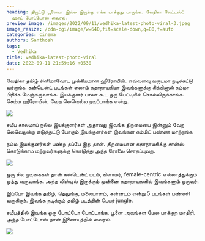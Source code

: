 ```yaml
---
heading: திருட்டு பூனையா இல்ல இருக்கு எங்க பாக்குது பாருங்க. வேதிகா லேட்டஸ்ட்
  ஹாட் போட்டோஸ் வைரல்.
preview_image: /images/2022/09/11/vedhika-latest-photo-viral-3.jpeg
image_resize: /cdn-cgi/image/w=640,fit=scale-down,q=80,f=auto
categories: cinema
authors: Santhosh
tags:
  - Vedhika
title: vedhika-latest-photo-viral
date: 2022-09-11 21:59:16 +0530
---
```



வேதிகா தமிழ் சினிமாவோட முக்கியமான ஹீரோயின். எவ்வளவு வருடமா நடிச்சுட்டு வர்றாங்க. கன்டென்ட் படங்கள் எலாம் கதாநாயகியா இவங்களுக்கு சிக்கினால் சும்மா பிரிச்சு மேஞ்சுருவாங்க. இயக்குனர் பாலா கூட ஒரு பேட்டியில் சொல்லிருக்காங்க. செம்ம ஹீரோயின், வேற லெவெல்ல நடிப்பாங்க என்று.

![](/images/2022/09/11/vedhika-latest-photo-viral.jpeg)

சமீப காலமாய் நல்ல இயக்குனர்கள் அதாவது இவங்க திறமையை இன்னும் வேற லெவெலுக்கு  எடுத்துட்டு போகும் இயக்குனர்கள் இவங்கள கம்மிட் பண்ண மாற்றங்க.

நம்ம இயக்குனர்கள் பண்ற தப்பே இது தான். திறமையான கதாநாயகிக்கு சான்ஸ் கொடுக்காம மற்றவர்களுக்கு கொடுத்து அந்த ரோலை சொதப்புவது.

![](/images/2022/09/11/vedhika-latest-photo-viral-1.jpeg)

ஒரு சில நடிகைகள் தான் கன்டென்ட் படம், கிளாமர், female-centric எல்லாத்துக்கும் ஒத்து வருவாங்க. அந்த லிஸ்டில் இருக்கும் முன்னை கதாநாயகளில் இவங்களும் ஒருவர்.

இப்போ இவங்க தமிழ், தெலுங்கு, மலையாளம், கன்னடம் என்று 5 படங்கள் பண்ணி வருகிறார். இவங்க நடிக்கும் தமிழ் படத்தின் பெயர் jungle. 

சமீபத்தில் இவங்க ஒரு போட்டோ போட்டாங்க. பூனை அவங்கள மேல பாக்குற மாதிரி. அந்த போட்டோஸ் தான் இணையத்தில் வைரல்.

![](/images/2022/09/11/vedhika-latest-photo-viral-2.jpeg)